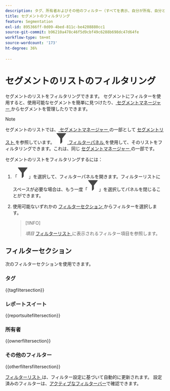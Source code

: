 ```yaml
---
description: タグ、所有者およびその他のフィルター（すべてを表示、自分が所有、自分と共有、お気に入りおよび承認済み）でフィルタリングします。
title: セグメントのフィルタリング
feature: Segmentation
exl-id: 895366ff-0d09-4bed-811c-be4208880cc1
source-git-commit: b96210a478c46f5d9cbf49c6288b698dc47d64fe
workflow-type: tm+mt
source-wordcount: '173'
ht-degree: 36%

---
```


# セグメントのリストのフィルタリング

セグメントのリストをフィルタリングできます。 セグメントにフィルターを使用すると、使用可能なセグメントを簡単に見つけたり、[ セグメントマネージャー ](seg-manage.md) からセグメントを管理したりできます。

>[!NOTE]
>
>セグメントのリストでは、[ セグメントマネージャー ](seg-manage.md#filters-list) の一部として [ セグメントリスト ](seg-manage.md) を参照しています。 ![ フィルター ](/help/assets/icons/Filter.svg)[ フィルターパネル ](seg-manage.md#filter-panel) を使用して、そのリストをフィルタリングできます。これは、同じ [ セグメントマネージャー ](seg-manage.md) の一部です。
>


セグメントのリストをフィルタリングするには：

1. 「![フィルター](/help/assets/icons/Filter.svg)」を選択して、フィルターパネルを開きます。フィルターリストにスペースが必要な場合は、もう一度「![フィルター](/help/assets/icons/Filter.svg)」を選択してパネルを閉じることができます。
1. 使用可能ないずれかの [ フィルターセクション ](#filter-sections) からフィルターを選択します。

   >[!INFO]
   >
   >*項目* [ フィルターリスト ](seg-manage.md#segment-list) に表示されるフィルター項目を参照します。
   > 

## フィルターセクション

次のフィルターセクションを使用できます。

### タグ

{{tagfiltersection}}

### レポートスイート

{{reportsuitefiltersection}}

### 所有者

{{ownerfiltersection}}

### その他のフィルター

{{otherfiltersfiltersection}}


[ フィルターリスト ](seg-manage.md#segment-list) は、フィルター設定に基づいて自動的に更新されます。 設定済みのフィルターは、[アクティブなフィルターバー](seg-manage.md#active-filter-bar)で確認できます。
